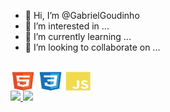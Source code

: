 - 👋 Hi, I’m @GabrielGoudinho
- 👀 I’m interested in ...
- 🌱 I’m currently learning ...
- 💞️ I’m looking to collaborate on ...

<div style="display: inline_block"><br>
   <img align="center" alt="Ziel-html" height="30" width="40" src="https://raw.githubusercontent.com/devicons/devicon/master/icons/html5/html5-original.svg">
   <img align="center" alt="Ziel-css3" height="30" width="40" src="https://raw.githubusercontent.com/devicons/devicon/master/icons/css3/css3-original.svg">
   <img align="center" alt="Ziel-js" height="30" width="40" src="https://raw.githubusercontent.com/devicons/devicon/master/icons/javascript/javascript-plain.svg">
</div>  
<div>
  <a href="https://github.com/GabrielGoudinho">
  <img height="180em" src="https://github-readme-stats.vercel.app/api?username=GabrielGoudinho&amp;show_icons=true&amp;theme=dark&amp;include_all_commits=true&amp;count_private=true" style="max-width:100%;">
  <img height="180em" src="https://github-readme-stats.vercel.app/api/top-langs/?username=GabrielGoudinho&amp;layout=compact&amp;langs_count=7&amp;theme=dark" style="max-width:100%;">
</a></div>

